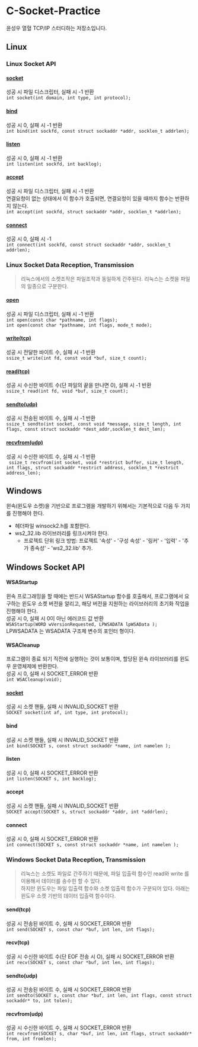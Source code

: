 # C-Socket-Practice

윤성우 열혈 TCP/IP 스터디하는 저장소입니다.  

## Linux
### Linux Socket API  
#### [socket](http://man7.org/linux/man-pages/man2/socket.2.html)  
성공 시 파일 디스크립터, 실패 시 -1 반환  
`int socket(int domain, int type, int protocol);`  

#### [bind](http://man7.org/linux/man-pages/man2/bind.2.html)  
성공 시 0, 실패 시 -1 반환  
`int bind(int sockfd, const struct sockaddr *addr, socklen_t addrlen);`  

#### [listen](http://man7.org/linux/man-pages/man2/listen.2.html)  
성공 시 0, 실패 시 -1 반환  
`int listen(int sockfd, int backlog);`  

#### [accept](http://man7.org/linux/man-pages/man2/accept.2.html)  
성공 시 파일 디스크립터, 실패 시 -1 반환  
연결요청이 없는 상태에서 이 함수가 호출되면, 연결요청이 있을 때까지 함수는 반환하지 않는다.  
`int accept(int sockfd, struct sockaddr *addr, socklen_t *addrlen);`  

#### [connect](http://man7.org/linux/man-pages/man2/connect.2.html)  
성공 시 0, 실패 시 -1  
`int connect(int sockfd, const struct sockaddr *addr, socklen_t addrlen);`  

### Linux Socket Data Reception, Transmission
> 리눅스에서의 소켓조작은 파일조작과 동일하게 간주된다. 리눅스는 소켓을 파일의 일종으로 구분한다.  
#### [open](http://man7.org/linux/man-pages/man2/open.2.html)  
성공 시 파일 디스크립터, 실패 시 -1 반환  
`int open(const char *pathname, int flags);`  
`int open(const char *pathname, int flags, mode_t mode);`  

#### [write(tcp)](http://man7.org/linux/man-pages/man2/write.2.html)  
성공 시 전달한 바이트 수, 실패 시 -1 반환  
`ssize_t write(int fd, const void *buf, size_t count);`

#### [read(tcp)](http://man7.org/linux/man-pages/man2/read.2.html)  
성공 시 수신한 바이트 수(단 파일의 끝을 만나면 0), 실패 시 -1 반환  
`ssize_t read(int fd, void *buf, size_t count);`  

#### [sendto(udp)](http://man7.org/linux/man-pages/man3/sendto.3p.html)  
성공 시 전송된 바이트 수, 실패 시 -1 반환  
`ssize_t sendto(int socket, const void *message, size_t length, int flags, const struct sockaddr *dest_addr,socklen_t dest_len);`  

#### [recvfrom(udp)](http://man7.org/linux/man-pages/man3/recvfrom.3p.html)  
성공 시 수신한 바이트 수, 실패 시 -1 반환  
` ssize_t recvfrom(int socket, void *restrict buffer, size_t length, int flags, struct sockaddr *restrict address, socklen_t *restrict address_len);`  


## Windows  
윈속(윈도우 소켓)을 기반으로 프로그램을 개발하기 위해서는 기본적으로 다음 두 가지를 진행해야 한다.
- 헤더파일 winsock2.h를 포함한다.  
- ws2_32.lib 라이브러리를 링크시켜야 한다.  
  - 프로젝트 단위 링크 방법: 프로젝트 '속성' - '구성 속성' - '링커' - '입력' - '추가 종속성' - 'ws2_32.lib' 추가.  
## Windows Socket API  
#### WSAStartup  
윈속 프로그래밍을 할 때에는 반드시 WSAStartup 함수를 호출해서, 프로그램에서 요구하는 윈도우 소켓 버전을 알리고, 해당 버전을 지원하는 라이브러리의 초기화 작업을 진행해야 한다.  
성공 시 0, 실패 시 0이 아닌 에러코드 값 반환  
`WSAStartup(WORD wVersionRequested, LPWSADATA lpWSAData );`  
LPWSADATA 는 WSADATA 구조체 변수의 포인터 형이다.  

#### WSACleanup
프로그램이 종료 되기 직전에 실행하는 것이 보통이며, 할당된 윈속 라이브러리를 윈도우 운영체제에 반환한다.  
성공 시 0, 실패 시 SOCKET_ERROR 반환  
`int WSACleanup(void);`  

#### [socket](https://msdn.microsoft.com/en-us/library/windows/desktop/ms740506(v=vs.85).aspx)  
성공 시 소켓 핸들, 실패 시 INVALID_SOCKET 반환  
`SOCKET socket(int af, int type, int protocol);`  

#### bind  
성공 시 소켓 핸들, 실패 시 INVALID_SOCKET 반환  
`int bind(SOCKET s, const struct sockaddr *name, int namelen );`  

#### listen  
성공 시 0, 실패 시 SOCKET_ERROR 반환  
`int listen(SOCKET s, int backlog);`  

#### accept  
성공 시 소켓 핸들, 실패 시 INVALID_SOCKET 반환  
`SOCKET accept(SOCKET s, struct sockaddr *addr, int *addrlen);`  

#### connect
성공 시 0, 실패 시 SOCKET_ERROR 반환  
`int connect(SOCKET s, const struct sockaddr *name, int namelen );`  

### Windows Socket Data Reception, Transmission   
> 리눅스는 소켓도 파일로 간주하기 때문에, 파일 입출력 함수인 read와 write 를 이용해서 데이터를 송수힌 할 수 있다.  
하지만 윈도우는 파일 입출력 함수와 소켓 입출력 함수가 구분되어 있다. 아래는 윈도우 소켓 기반의 데이터 입출력 함수이다.

#### send(tcp)  
성공 시 전송된 바이트 수, 실패 시 SOCKET_ERROR 반환  
`int send(SOCKET s, const char *buf, int len, int flags);`  

#### recv(tcp)  
성공 시 수신한 바이트 수(단 EOF 전송 시 O), 실패 시 SOCKET_ERROR 반환  
`int recv(SOCKET s, const char *buf, int len, int flags);`  

#### sendto(udp)  
성공 시 전송된 바이트 수, 실패 시 SOCKET_ERROR 반환  
`int sendto(SOCKET s, const char *buf, int len, int flags, const struct sockaddr* to, int tolen);`  

#### recvfrom(udp)  
성공 시 수신한 바이트 수, 실패 시 SOCKET_ERROR 반환  
`int recvfrom(SOCKET s, char *buf, int len, int flags, struct sockaddr* from, int fromlen);`  
